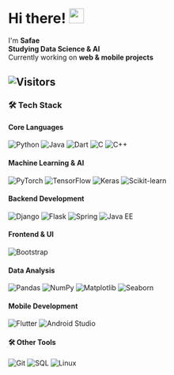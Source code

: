 # Hi there! <img src="https://media.giphy.com/media/hvRJCLFzcasrR4ia7z/giphy.gif" width="30px">

I'm **Safae**  
**Studying Data Science & AI**  
Currently working on **web & mobile projects**  

![Visitors](https://api.visitorbadge.io/api/visitors?path=https://github.com/Safae26&countColor=%2337d67a)
---

### 🛠️ **Tech Stack**  

#### **Core Languages**
<img src="https://img.shields.io/badge/Python-3776AB?style=for-the-badge&logo=python&logoColor=white" alt="Python"> <img src="https://img.shields.io/badge/Java-007396?style=for-the-badge&logo=java&logoColor=white" alt="Java"> <img src="https://img.shields.io/badge/Dart-0175C2?style=for-the-badge&logo=dart&logoColor=white" alt="Dart"> <img src="https://img.shields.io/badge/C-00599C?style=for-the-badge&logo=c&logoColor=white" alt="C"> <img src="https://img.shields.io/badge/C%2B%2B-00599C?style=for-the-badge&logo=c%2B%2B&logoColor=white" alt="C++">

#### **Machine Learning & AI**
<img src="https://img.shields.io/badge/PyTorch-EE4C2C?style=for-the-badge&logo=pytorch&logoColor=white" alt="PyTorch"> <img src="https://img.shields.io/badge/TensorFlow-FF6F00?style=for-the-badge&logo=tensorflow&logoColor=white" alt="TensorFlow"> <img src="https://img.shields.io/badge/Keras-D00000?style=for-the-badge&logo=keras&logoColor=white" alt="Keras"> <img src="https://img.shields.io/badge/scikit--learn-F7931E?style=for-the-badge&logo=scikit-learn&logoColor=white" alt="Scikit-learn">

#### **Backend Development**
<img src="https://img.shields.io/badge/Django-092E20?style=for-the-badge&logo=django&logoColor=white" alt="Django"> <img src="https://img.shields.io/badge/Flask-000000?style=for-the-badge&logo=flask&logoColor=white" alt="Flask"> <img src="https://img.shields.io/badge/Spring-6DB33F?style=for-the-badge&logo=spring&logoColor=white" alt="Spring"> <img src="https://img.shields.io/badge/JEE-007396?style=for-the-badge&logo=java&logoColor=white" alt="Java EE">

#### **Frontend & UI**
<img src="https://img.shields.io/badge/Bootstrap-7952B3?style=for-the-badge&logo=bootstrap&logoColor=white" alt="Bootstrap">

#### **Data Analysis**
<img src="https://img.shields.io/badge/Pandas-150458?style=for-the-badge&logo=pandas&logoColor=white" alt="Pandas"> <img src="https://img.shields.io/badge/NumPy-013243?style=for-the-badge&logo=numpy&logoColor=white" alt="NumPy"> <img src="https://img.shields.io/badge/Matplotlib-11557C?style=for-the-badge&logo=python&logoColor=white" alt="Matplotlib"> <img src="https://img.shields.io/badge/Seaborn-2596BE?style=for-the-badge&logo=python&logoColor=white" alt="Seaborn">

#### **Mobile Development**
<img src="https://img.shields.io/badge/Flutter-02569B?style=for-the-badge&logo=flutter&logoColor=white" alt="Flutter"> <img src="https://img.shields.io/badge/Android_Studio-3DDC84?style=for-the-badge&logo=android-studio&logoColor=white" alt="Android Studio">

#### **🛠️ Other Tools**
<img src="https://img.shields.io/badge/Git-F05032?style=for-the-badge&logo=git&logoColor=white" alt="Git"> <img src="https://img.shields.io/badge/SQL-4479A1?style=for-the-badge&logo=mysql&logoColor=white" alt="SQL"> <img src="https://img.shields.io/badge/Linux-FCC624?style=for-the-badge&logo=linux&logoColor=black" alt="Linux">
